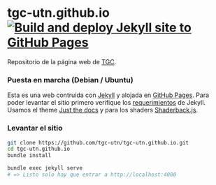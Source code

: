 # tgc-utn.github.io [![Build and deploy Jekyll site to GitHub Pages](https://github.com/tgc-utn/tgc-utn.github.io/actions/workflows/pages.yml/badge.svg)](https://github.com/tgc-utn/tgc-utn.github.io/actions/workflows/pages.yml)

Repositorio de la página web de [TGC](https://tgc-utn.github.io/).

### Puesta en marcha (Debian / Ubuntu)

Esta es una web contruida con [Jekyll](https://jekyllrb.com/) y alojada en [GitHub Pages](https://pages.github.com/). Para poder levantar el sitio primero verifique los [requerimientos](hhttps://jekyllrb.com/docs/installation/#requirements) de Jekyll. 
Usamos el theme [Just the docs](https://github.com/just-the-docs/just-the-docs) y para los shaders [Shaderback.js](https://github.com/llewelld/shaderback.js).

### Levantar el sitio

```bash
git clone https://github.com/tgc-utn/tgc-utn.github.io.git
cd tgc-utn.github.io
bundle install

bundle exec jekyll serve
# => Listo solo hay que entrar a http://localhost:4000
```
